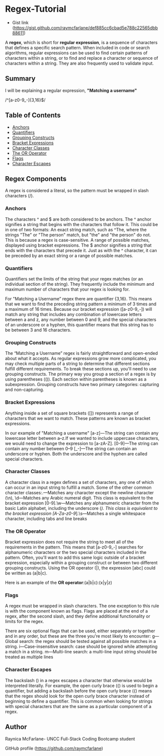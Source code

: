 # Regex-Tutorial
- Gist link (https://gist.github.com/raymcfarlane/def885cc6cbad5e788c22565dbb88611)

A **regex**, which is short for **regular expression**, is a sequence of characters that defines a specific search pattern. When included in code or search algorithms, regular expressions can be used to find certain patterns of characters within a string, or to find and replace a character or sequence of characters within a string. They are also frequently used to validate input. 

## Summary

I will be explaining a regular expression, **"Matching a username"**

/^[a-z0-9_-]{3,16}$/

## Table of Contents

- [Anchors](#anchors)
- [Quantifiers](#quantifiers)
- [Grouping Constructs](#grouping-constructs)
- [Bracket Expressions](#bracket-expressions)
- [Character Classes](#character-classes)
- [The OR Operator](#the-or-operator)
- [Flags](#flags)
- [Character Escapes](#character-escapes)

## Regex Components

A regex is considered a literal, so the pattern must be wrapped in slash characters (/). 

### Anchors

The characters ^ and $ are both considered to be anchors.
The ^ anchor signifies a string that begins with the characters that follow it. This could be in one of two formats:
An exact string match, such as ^The, where the strings "The" or "The person" match, but "the" and "the person" do not. This is because a regex is case-sensitive.
A range of possible matches, displayed using bracket expressions.
The $ anchor signifies a string that ends with the characters that precede it. Just as with the ^ character, it can be preceded by an exact string or a range of possible matches.

### Quantifiers

Quantifiers set the limits of the string that your regex matches (or an individual section of the string). They frequently include the minimum and maximum number of characters that your regex is looking for.

For "Matching a Username” regex there are quantifier {3,16}. This means that we want to find the preceding string pattern a minimum of 3 times and a maximum of 16 times. Because our bracket expression ([a-z0-9_-]) will match any string that includes any combination of lowercase letters between a and z, any number between 0 and 9, and the special characters of an underscore or a hyphen, this quantifier means that this string has to be between 3 and 16 characters.

### Grouping Constructs

The “Matching a Username” regex is fairly straightforward and open-ended about what it accepts. As regular expressions grow more complicated, you may check multiple parts of a string to determine that different sections fulfill different requirements. To break these sections up, you'll need to use grouping constructs.
The primary way you group a section of a regex is by using parentheses (()). Each section within parentheses is known as a subexpression. Grouping constructs have two primary categories: capturing and non-capturing.

### Bracket Expressions

Anything inside a set of square brackets ([]) represents a range of characters that we want to match. These patterns are known as bracket expressions.

In our example of "Matching a username"
[a-z]—The string can contain any lowercase letter between a–z.If we wanted to include uppercase characters, we would need to change the expression to [a-zA-Z].
[0-9]—The string can contain any number between 0–9
[_-]—The string can contain an underscore or hyphen. Both the underscore and the hyphen are called special characters.

### Character Classes

A character class in a regex defines a set of characters, any one of which can occur in an input string to fulfill a match. 
Some of the other common character classes:.—Matches any character except the newline character (\n), \d—Matches any Arabic numeral digit. This class is equivalent to the bracket expression [0-9].\w—Matches any alphanumeric character from the basic Latin alphabet, including the underscore (_). This class is equivalent to the bracket expression [A-Za-z0-9_].\s—Matches a single whitespace character, including tabs and line breaks

### The OR Operator

Bracket expression does not require the string to meet all of the requirements in the pattern. This means that [a-z0-9_-] searches for alphanumeric characters or the two special characters included in the pattern. Often, you'll want to add this same logic outside of a bracket expression, especially within a grouping construct or between two different grouping constructs. Using the OR operator (|), the expression [abc] could be written as (a|b|c).

Here is an example of the **OR operator**:(a|b|c):(x|y|z)

### Flags

A regex must be wrapped in slash characters. The one exception to this rule is with the component known as flags. Flags are placed at the end of a regex, after the second slash, and they define additional functionality or limits for the regex. 

There are six optional flags that can be used, either separately or together and in any order, but these are the three you're most likely to encounter: g—Global search: the regex should be tested against all possible matches in a string. i—Case-insensitive search: case should be ignored while attempting a match in a string. m—Multi-line search: a multi-line input string should be treated as multiple lines

### Character Escapes

The backslash (\) in a regex escapes a character that otherwise would be interpreted literally. For example, the open curly brace ({) is used to begin a quantifier, but adding a backslash before the open curly brace (\{) means that the regex should look for the open curly brace character instead of beginning to define a quantifier. This is common when looking for strings with special characters that are the same as a particular component of a regex.

## Author

Raynica McFarlane- UNCC Full-Stack Coding Bootcamp student

GitHub profile (https://github.com/raymcfarlane)

 
